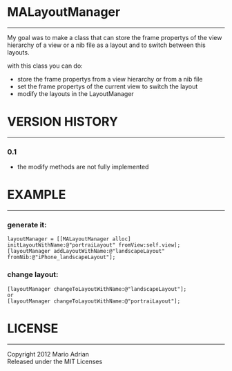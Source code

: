 # MALayoutManager

---

My goal was to make a class that can store the frame propertys of the view hierarchy of a view or a nib file as a layout and to switch between this layouts. 

with this class you can do:

- store the frame propertys from a view hierarchy or from a nib file
- set the frame propertys of the current view to switch the layout
- modify the layouts in the LayoutManager

# VERSION HISTORY

---
### 0.1 

- the modify methods are not fully implemented


# EXAMPLE

---

### generate it:

    layoutManager = [[MALayoutManager alloc] initLayoutWithName:@"portraiLayout" fromView:self.view];
    [layoutManager addLayoutWithName:@"landscapeLayout" fromNib:@"iPhone_landscapeLayout"];
        
### change layout:

    [layoutManager changeToLayoutWithName:@"landscapeLayout"];
    or
    [layoutManager changeToLayoutWithName:@"portraiLayout"];
    
# LICENSE

---

Copyright 2012 Mario Adrian  
Released under the MIT Licenses

 
    